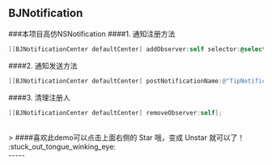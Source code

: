 BJNotification                                   
--
###本项目高仿NSNotification
####1. 通知注册方法
```objective-c
[[BJNotificationCenter defaultCenter] addObserver:self selector:@selector(receiveTip:) name:@"TipNotification" object:nil];
```
####2. 通知发送方法
```objective-c
[[BJNotificationCenter defaultCenter] postNotificationName:@"TipNotification" object:nil];
```
####3. 清理注册人
```objective-c
[[BJNotificationCenter defaultCenter] removeObserver:self];
```
<br>
> ####喜欢此demo可以点击上面右侧的 Star 哦，变成 Unstar 就可以了！ :stuck_out_tongue_winking_eye:

<br>
-----                